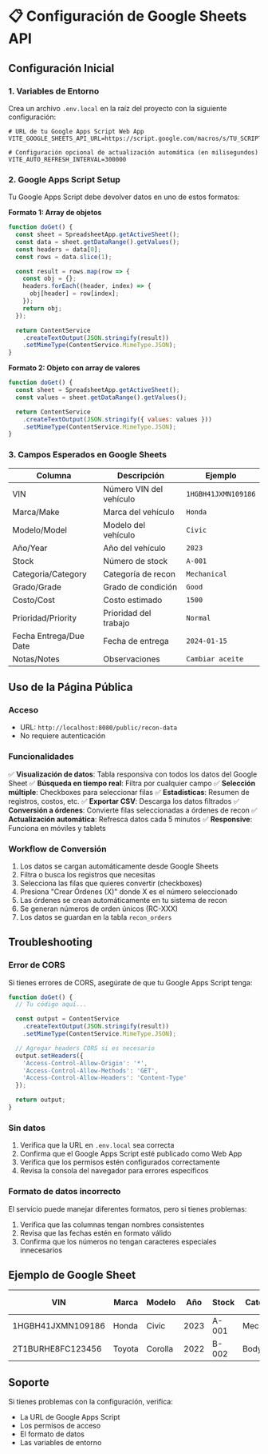 # 📋 Configuración de Google Sheets API

## Configuración Inicial

### 1. Variables de Entorno

Crea un archivo `.env.local` en la raíz del proyecto con la siguiente configuración:

```env
# URL de tu Google Apps Script Web App
VITE_GOOGLE_SHEETS_API_URL=https://script.google.com/macros/s/TU_SCRIPT_ID_AQUI/exec

# Configuración opcional de actualización automática (en milisegundos)
VITE_AUTO_REFRESH_INTERVAL=300000
```

### 2. Google Apps Script Setup

Tu Google Apps Script debe devolver datos en uno de estos formatos:

**Formato 1: Array de objetos**
```javascript
function doGet() {
  const sheet = SpreadsheetApp.getActiveSheet();
  const data = sheet.getDataRange().getValues();
  const headers = data[0];
  const rows = data.slice(1);

  const result = rows.map(row => {
    const obj = {};
    headers.forEach((header, index) => {
      obj[header] = row[index];
    });
    return obj;
  });

  return ContentService
    .createTextOutput(JSON.stringify(result))
    .setMimeType(ContentService.MimeType.JSON);
}
```

**Formato 2: Objeto con array de valores**
```javascript
function doGet() {
  const sheet = SpreadsheetApp.getActiveSheet();
  const values = sheet.getDataRange().getValues();

  return ContentService
    .createTextOutput(JSON.stringify({ values: values }))
    .setMimeType(ContentService.MimeType.JSON);
}
```

### 3. Campos Esperados en Google Sheets

| Columna | Descripción | Ejemplo |
|---------|-------------|---------|
| VIN | Número VIN del vehículo | `1HGBH41JXMN109186` |
| Marca/Make | Marca del vehículo | `Honda` |
| Modelo/Model | Modelo del vehículo | `Civic` |
| Año/Year | Año del vehículo | `2023` |
| Stock | Número de stock | `A-001` |
| Categoria/Category | Categoría de recon | `Mechanical` |
| Grado/Grade | Grado de condición | `Good` |
| Costo/Cost | Costo estimado | `1500` |
| Prioridad/Priority | Prioridad del trabajo | `Normal` |
| Fecha Entrega/Due Date | Fecha de entrega | `2024-01-15` |
| Notas/Notes | Observaciones | `Cambiar aceite` |

## Uso de la Página Pública

### Acceso
- URL: `http://localhost:8080/public/recon-data`
- No requiere autenticación

### Funcionalidades

✅ **Visualización de datos**: Tabla responsiva con todos los datos del Google Sheet
✅ **Búsqueda en tiempo real**: Filtra por cualquier campo
✅ **Selección múltiple**: Checkboxes para seleccionar filas
✅ **Estadísticas**: Resumen de registros, costos, etc.
✅ **Exportar CSV**: Descarga los datos filtrados
✅ **Conversión a órdenes**: Convierte filas seleccionadas a órdenes de recon
✅ **Actualización automática**: Refresca datos cada 5 minutos
✅ **Responsive**: Funciona en móviles y tablets

### Workflow de Conversión

1. Los datos se cargan automáticamente desde Google Sheets
2. Filtra o busca los registros que necesitas
3. Selecciona las filas que quieres convertir (checkboxes)
4. Presiona "Crear Órdenes (X)" donde X es el número seleccionado
5. Las órdenes se crean automáticamente en tu sistema de recon
6. Se generan números de orden únicos (RC-XXX)
7. Los datos se guardan en la tabla `recon_orders`

## Troubleshooting

### Error de CORS
Si tienes errores de CORS, asegúrate de que tu Google Apps Script tenga:
```javascript
function doGet() {
  // Tu código aquí...

  const output = ContentService
    .createTextOutput(JSON.stringify(result))
    .setMimeType(ContentService.MimeType.JSON);

  // Agregar headers CORS si es necesario
  output.setHeaders({
    'Access-Control-Allow-Origin': '*',
    'Access-Control-Allow-Methods': 'GET',
    'Access-Control-Allow-Headers': 'Content-Type'
  });

  return output;
}
```

### Sin datos
1. Verifica que la URL en `.env.local` sea correcta
2. Confirma que el Google Apps Script esté publicado como Web App
3. Verifica que los permisos estén configurados correctamente
4. Revisa la consola del navegador para errores específicos

### Formato de datos incorrecto
El servicio puede manejar diferentes formatos, pero si tienes problemas:
1. Verifica que las columnas tengan nombres consistentes
2. Revisa que las fechas estén en formato válido
3. Confirma que los números no tengan caracteres especiales innecesarios

## Ejemplo de Google Sheet

| VIN | Marca | Modelo | Año | Stock | Categoria | Grado | Costo | Prioridad | Fecha Entrega | Notas |
|-----|-------|--------|-----|--------|-----------|-------|--------|-----------|---------------|--------|
| 1HGBH41JXMN109186 | Honda | Civic | 2023 | A-001 | Mechanical | Good | 1500 | Normal | 2024-01-15 | Cambiar aceite |
| 2T1BURHE8FC123456 | Toyota | Corolla | 2022 | B-002 | Body | Excellent | 2500 | High | 2024-01-10 | Reparar puerta |

## Soporte

Si tienes problemas con la configuración, verifica:
- La URL de Google Apps Script
- Los permisos de acceso
- El formato de datos
- Las variables de entorno
